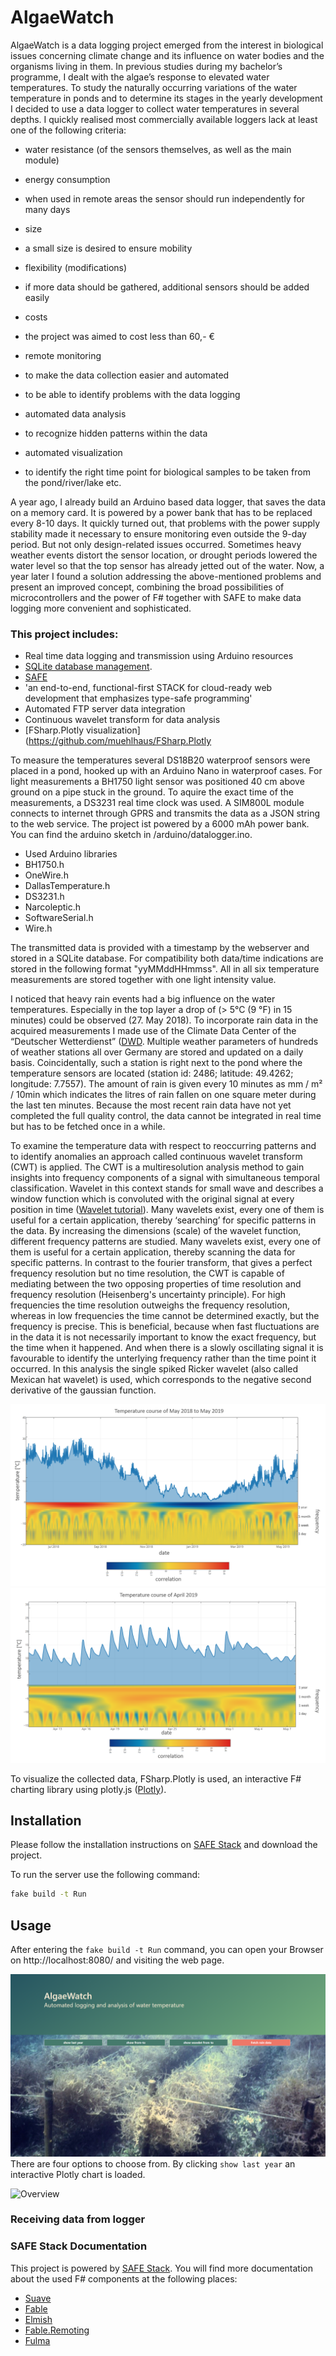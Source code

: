 # AlgaeWatch

AlgaeWatch is a data logging project emerged from the interest in biological issues concerning climate change and its influence on water bodies and the organisms living in them. In previous studies during my bachelor’s programme, I dealt with the algae’s response to elevated water temperatures.
To study the naturally occurring variations of the water temperature in ponds and to determine its stages in the yearly development I decided to use a data logger to collect water temperatures in several depths. I quickly realised most commercially available loggers lack at least one of the following criteria:

 - water resistance (of the sensors themselves, as well as the main module)

 - energy consumption
  - when used in remote areas the sensor should run independently for many days

 - size
  - a small size is desired to ensure mobility

 - flexibility (modifications)
  - if more data should be gathered, additional sensors should be added easily

 - costs
  - the project was aimed to cost less than 60,- €

 - remote monitoring
  - to make the data collection easier and automated
  - to be able to identify problems with the data logging

 - automated data analysis
  - to recognize hidden patterns within the data

 - automated visualization
  - to identify the right time point for biological samples to be taken from the pond/river/lake etc.

A year ago, I already build an Arduino based data logger, that saves the data on a memory card. It is powered by a power bank that has to be replaced every 8-10 days. It quickly turned out, that problems with the power supply stability made it necessary to ensure monitoring even outside the 9-day period. But not only design-related issues occurred. Sometimes heavy weather events distort the sensor location, or drought periods lowered the water level so that the top sensor has already jetted out of the water.
Now, a year later I found a solution addressing the above-mentioned problems and present an improved concept, combining the broad possibilities of microcontrollers and the power of F# together with SAFE to make data logging more convenient and sophisticated.

### This project includes:
 - Real time data logging and transmission using Arduino resources
 - [SQLite database management](https://www.sqlite.org/about.html).
 - [SAFE](https://safe-stack.github.io/) 	
  - 'an end-to-end, functional-first STACK for cloud-ready web development that emphasizes type-safe programming'
 - Automated FTP server data integration
 - Continuous wavelet transform for data analysis
 - [FSharp.Plotly visualization](https://github.com/muehlhaus/FSharp.Plotly


To measure the temperatures several DS18B20 waterproof sensors were placed in a pond, hooked up
with an Arduino Nano in waterproof cases. For light measurements a BH1750 light sensor was positioned
40 cm above ground on a pipe stuck in the ground. To aquire the exact time of the measurements, a DS3231 real time clock was used.
A SIM800L module connects to internet through GPRS and transmits the data as a JSON string to the web service.
The project ist powered by a 6000 mAh power bank.
You can find the arduino sketch in /arduino/datalogger.ino.

 - Used Arduino libraries
  - BH1750.h
  - OneWire.h
  - DallasTemperature.h
  - DS3231.h
  - Narcoleptic.h
  - SoftwareSerial.h
  - Wire.h


The transmitted data is provided with a timestamp by the webserver and stored in a SQLite database.
For compatibility both data/time indications are stored in the following format "yyMMddHHmmss". All in all six temperature measurements are stored together with one
light intensity value. 

I noticed that heavy rain events had a big influence on the water temperatures. Especially in the top layer a drop of (> 5°C (9 °F) in 15 minutes) could be observed (27. May 2018).
To incorporate rain data in the acquired measurements I made use of the Climate Data Center of the “Deutscher Wetterdienst” ([DWD](https://www.dwd.de/EN/climate_environment/cdc/cdc.html;jsessionid=AA27C86FF41C71805E761B7F4B1D957D.live21061). Multiple weather parameters of hundreds of weather stations all over Germany are stored and updated on a daily basis. Coincidentally,
such a station is right next to the pond where the temperature sensors are located (station id: 2486; latitude: 49.4262; longitude: 7.7557). The amount of rain is given every 10 minutes as mm / m² / 10min which indicates the litres of rain fallen on one square meter during the last ten minutes.
Because the most recent rain data have not yet completed the full quality control, the data cannot be integrated in real time but has to be fetched once in a while.

To examine the temperature data with respect to reoccurring patterns and to identify anomalies an approach called continuous wavelet transform (CWT) is applied. The CWT is a multiresolution analysis
method to gain insights into frequency components of a signal with simultaneous temporal classification. Wavelet in this context stands for small wave and describes a window
function which is convoluted with the original signal at every position in time ([Wavelet tutorial](http://users.rowan.edu/~polikar/WTtutorial.html)). Many wavelets exist, every one of them is useful for a certain application, thereby ‘searching’ for specific patterns in the data. By increasing the dimensions (scale) of the wavelet function, different frequency patterns are studied.
Many wavelets exist, every one of them is useful for a certain application, thereby scanning the data for specific patterns.
In contrast to the fourier transform, that gives a perfect frequency resolution but no time resolution, the CWT is capable of mediating between the two opposing properties of time resolution and frequency resolution (Heisenberg's uncertainty principle).
For high frequencies the time resolution outweighs the frequency resolution, whereas in low frequencies the time cannot be determined exactly, but the frequency is precise. This is beneficial, because when fast fluctuations are in the data it is not necessarily important to know the exact frequency, but the time when it happened. And when there is a slowly oscillating signal it is favourable to identify the unterlying frequency rather than the time point it occurred.
In this analysis the single spiked Ricker wavelet (also called Mexican hat wavelet) is used, which corresponds to the negative second derivative of the gaussian function.

![Wavelet overview](https://raw.githubusercontent.com/bvenn/AlgaeWatch/master/src/Client/public/screenshots/PicOverview.png)
![Wavelet detail](https://raw.githubusercontent.com/bvenn/AlgaeWatch/master/src/Client/public/screenshots/PicDetail2.png)

To visualize the collected data, FSharp.Plotly is used, an interactive F# charting library using plotly.js ([Plotly](https://github.com/muehlhaus/FSharp.Plotly)).

## Installation

Please follow the installation instructions on [SAFE Stack](https://safe-stack.github.io/docs/quickstart/) and download the project.

To run the server use the following command:

```bash
fake build -t Run
```

## Usage

After entering the `fake build -t Run` command, you can open your Browser on http://localhost:8080/ and visiting the web page.

![Home screen]( https://raw.githubusercontent.com/bvenn/AlgaeWatch/master/src/Client/public/screenshots/01_Home.png)
There are four options to choose from. By clicking `show last year` an interactive Plotly chart is loaded.

![Overview](https://raw.githubusercontent.com/bvenn/AlgaeWatch/master/src/Client/public/screenshots/02_Overview.pngs=200)



### Receiving data from logger




### SAFE Stack Documentation

This project is powered by [SAFE Stack](https://safe-stack.github.io/).
You will find more documentation about the used F# components at the following places:

* [Suave](https://suave.io/index.html)
* [Fable](https://fable.io/docs/)
* [Elmish](https://elmish.github.io/elmish/)
* [Fable.Remoting](https://zaid-ajaj.github.io/Fable.Remoting/)
* [Fulma](https://fulma.github.io/Fulma/)

